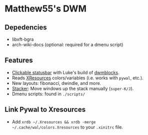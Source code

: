 # Matthew55's DWM

## Depedencies
- libxft-bgra
- arch-wiki-docs (optional: required for a dmenu script)

## Features
- [Clickable statusbar](https://dwm.suckless.org/patches/statuscmd/) with Luke's build of [dwmblocks](https://github.com/lukesmithxyz/dwmblocks).
- Reads [XResources](https://dwm.suckless.org/patches/xresources/) colors/variables (i.e. works with `pywal`, etc.).
- New layouts: fibonacci, dwindle, and more.
- [Stacker](https://dwm.suckless.org/patches/stacker/): Move windows up the stack manually (`super-K/J`).
- Dmenu scripts: found in `./scripts/`

## Link Pywal to Xresources
- Add `xrdb ~/.Xresources && xrdb -merge ~/.cache/wal/colors.Xresources` to your `.xinitrc` file.
